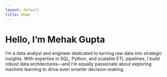 ```yaml
---
layout: default
title: Home
---
```


# Hello, I’m Mehak Gupta

I’m a data analyst and engineer dedicated to turning raw data into strategic insights. With expertise in SQL, Python, and scalable ETL pipelines, I build robust data architectures—and I’m equally passionate about exploring machine learning to drive even smarter decision-making.
